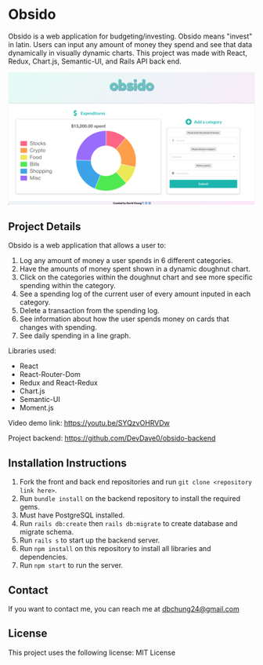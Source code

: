 # Obsido
Obsido is a web application for budgeting/investing. Obsido means "invest" in latin. Users can input any amount of money they spend and see that data dynamically in visually dynamic charts. This project was made with React, Redux, Chart.js, Semantic-UI, and Rails API back end. 

![Obsido](https://github.com/DevDave0/obsido-frontend/blob/master/Screen%20Shot%202020-10-06%20at%2012.42.16%20PM.png)

## Project Details 

Obsido is a web application that allows a user to:
1. Log any amount of money a user spends in 6 different categories.
2. Have the amounts of money spent shown in a dynamic doughnut chart. 
3. Click on the categories within the doughnut chart and see more specific spending within the category. 
4. See a spending log of the current user of every amount inputed in each category. 
5. Delete a transaction from the spending log. 
6. See information about how the user spends money on cards that changes with spending.
7. See daily spending in a line graph. 

Libraries used: 

* React
* React-Router-Dom
* Redux and React-Redux
* Chart.js
* Semantic-UI
* Moment.js

Video demo link: https://youtu.be/SYQzvOHRVDw

Project backend: https://github.com/DevDave0/obsido-backend

## Installation Instructions

1. Fork the front and back end repositories and run `git clone <repository link here>`.
2. Run `bundle install` on the backend repository to install the required gems. 
3. Must have PostgreSQL installed. 
4. Run `rails db:create` then `rails db:migrate` to create database and migrate schema. 
5. Run `rails s` to start up the backend server. 
6. Run `npm install` on this repository to install all libraries and dependencies. 
7. Run `npm start` to run the server. 

## Contact

If you want to contact me, you can reach me at dbchung24@gmail.com

## License

This project uses the following license: MIT License
